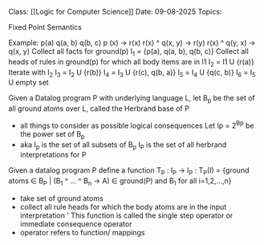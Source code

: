 Class: [[Logic for Computer Science]]
Date: 09-08-2025
Topics: 

Fixed Point Semantics 

Example: 
	p(a)
	q(a, b)
	q(b, c)
	p (x) -> r(x)
	r(x) ^ q(x, y) -> r(y)
	r(x) ^ q(y, x) -> q(x, y)
	Collect all facts for ground(p)
	I<sub>1</sub> = {p(a), q(a, b), q(b, c)}
	Collect all heads of rules in ground(p) for which all body items are in I1
	I<sub>2</sub> = I1 U {r(a)}
	Iterate with I<sub>2</sub>
	I<sub>3</sub> = I<sub>2</sub> U {r(b)}
	I<sub>4</sub> = I<sub>3</sub> U {r(c), q(b, a)}
	I<sub>5</sub> = I<sub>4</sub> U {q(c, b)}
	I<sub>6</sub> = I<sub>5</sub> U empty set

Given a Datalog program P with underlying language L, let B<sub>p</sub> be the set of all ground atoms over L, called the Herbrand base of P
- all things to consider as possible logical consequences 
Let Ip = 2<sup>Bp</sup> be the power set of B<sub>p</sub>
- aka I<sub>p</sub> is the set of all subsets of B<sub>p</sub>
I<sub>P</sub> is the set of all herbrand interpretations for P 

Given a datalog program P define a function 
T<sub>P</sub> : I<sub>P</sub> -> I<sub>P</sub> : T<sub>P</sub>(I) = {ground atoms ∈ B<sub>P</sub> | (B<sub>1</sub> ^ ... ^ B<sub>n</sub> -> A) ∈ ground(P) and B<sub>1</sub> for all i=1,2,...,n}
- take set of ground atoms 
- collect all rule heads for which the body atoms are in the input interpretation '
This function is called the single step operator or immediate consequence operator 
- operator refers to function/ mappings